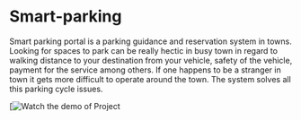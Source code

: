 # Smart-parking
Smart parking portal is a parking guidance and reservation system in towns.
Looking for spaces to park can be really hectic in busy town in regard to 
walking distance to your destination from your vehicle, safety of the vehicle,
 payment for the service among others. If one happens to be a stranger in town 
 it gets more difficult to operate around the town. The system solves all this 
 parking cycle issues.

 [![Watch the demo of Project](https://gemoo.com/tools/upload-video/share/681225623058694144?codeId=M01yrW02AldBN&card=681225617425743872&origin=videolinkgenerator)

